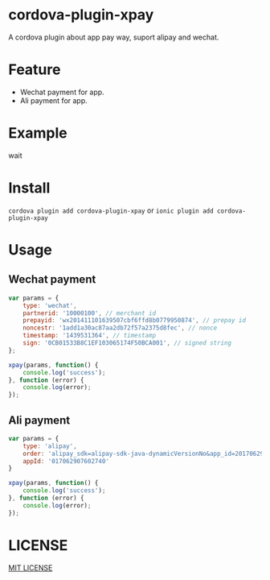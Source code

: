 # cordova-plugin-xpay

A cordova plugin about app pay way, suport alipay and wechat.

# Feature

- Wechat payment for app.
-  Ali payment for app.

# Example
wait
# Install
```cordova plugin add cordova-plugin-xpay```
or
```ionic plugin add cordova-plugin-xpay```

# Usage

## Wechat payment

```Javascript
var params = {
    type: 'wechat',
    partnerid: '10000100', // merchant id
    prepayid: 'wx201411101639507cbf6ffd8b0779950874', // prepay id
    noncestr: '1add1a30ac87aa2db72f57a2375d8fec', // nonce
    timestamp: '1439531364', // timestamp
    sign: '0CB01533B8C1EF103065174F50BCA001', // signed string
};

xpay(params, function() {
    console.log('success');
}, function (error) {
    console.log(error);
});
```

## Ali payment

```Javascript
var params = {
    type: 'alipay',
    order: 'alipay_sdk=alipay-sdk-java-dynamicVersionNo&app_id=2017062907602740&...', // this string return by back-end
    appId: '017062907602740'
}

xpay(params, function() {
    console.log('success');
}, function (error) {
    console.log(error);
});
```
# LICENSE

[MIT LICENSE](http://opensource.org/licenses/MIT)

